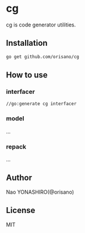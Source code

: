 # cg
cg is code generator utilities.

## Installation
```bash
go get github.com/orisano/cg
```

## How to use
### interfacer
```
//go:generate cg interfacer
```
### model
...

### repack
...

## Author
Nao YONASHIRO(@orisano)

## License
MIT
